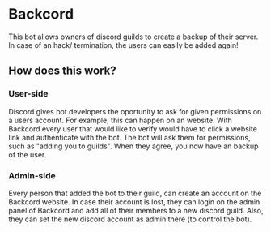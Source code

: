 # Backcord
This bot allows owners of discord guilds to create a backup of their server. In case of an hack/ termination, the users can easily be added again!

## How does this work?

### User-side
Discord gives bot developers the oportunity to ask for given permissions on a users account. For example, this can happen on an website. With Backcord every user that would like to verify would have to click a website link and authenticate with the bot. The bot will ask them for permissions, such as "adding you to guilds". When they agree, you now have an backup of the user.

### Admin-side

Every person that added the bot to their guild, can create an account on the Backcord website. In case their account is lost, they can login on the admin panel of Backcord and add all of their members to a new discord guild. Also, they can set the new discord account as admin there (to control the bot).
